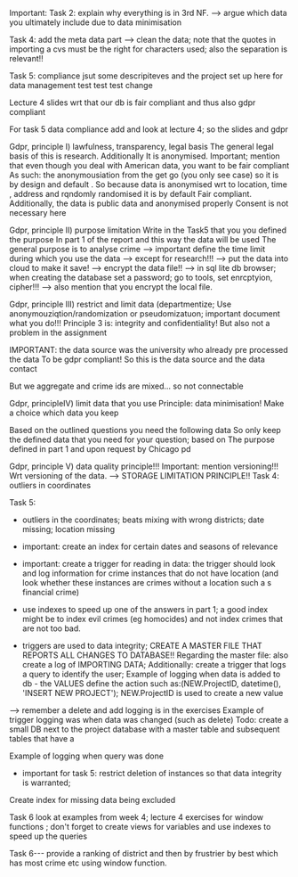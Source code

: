 Important:
Task 2: explain why everything is in 3rd NF. 
--> argue which data you ultimately include due to data minimisation 

Task 4: add the meta data part 
--> clean the data; note that the quotes in importing a cvs must be the right for characters used; also the separation is relevant!!

Task 5: compliance 
jsut some descripiteves and the project set up here for data management 
test test test change

Lecture 4 slides wrt that our db is fair compliant and thus also gdpr compliant 

For task 5 data compliance add and look at lecture 4; so the slides and gdpr


Gdpr, principle I) lawfulness, transparency, legal basis
The general legal basis of this is research. Additionally It is anonymised.
Important; mention that even though you deal with American data, you want to be fair compliant
As such: the anonymousiation from the get go (you only see case) so it is by design and default
. So because data is anonymised wrt to location, time , address and rqndomly  randomised it is by default 
Fair compliant.
Additionally, the data is public data and anonymised properly
Consent is not necessary here 

Gdpr, principle II) purpose limitation
Write in the Task5 that you you defined the purpose
In part 1 of the report and this way the data will be used 
The general purpose is to analyse crime 
--> important define the time limit during which you use the data
--> except for research!!!
--> put the data into cloud to make it save! 
--> encrypt the data file!! 
--> in sql lite db browser; when creating the database set a password; go to tools, set enrcptyion, cipher!!!
--> also mention that you encrypt the local file.

Gdpr, principle III) restrict and limit data (departmentize;
Use anonymouziqtion/randomization or pseudomizatuon; important document what you do!!!
Principle 3 is: integrity and confidentiality! 
But also not a problem in the assignment 


IMPORTANT: the data source was the university who already pre processed the data
To be gdpr compliant! So this is the data source and the data contact

But we aggregate and crime ids are mixed... so not connectable 

Gdpr, principleIV) limit data that you use
Principle: data minimisation! Make a choice which data you keep

Based on the outlined questions you need the following data
So only keep the defined data that you need for your question; based on 
The purpose defined in part 1 and upon request by Chicago pd 


Gdpr, principle V) data quality principle!!!
Important: mention versioning!!! Wrt versioning of the data.
--> STORAGE LIMITATION PRINCIPLE!!
 Task 4: outliers in coordinates 

Task 5: 
- outliers in the coordinates; beats mixing with wrong districts; date missing; location missing

- important: create an index for certain dates and seasons of relevance

- important: create a trigger for reading in data: the trigger  should look and log information for crime instances that do not have location (and look whether these instances are crimes without a location such a s financial crime)

- use indexes to speed up one of the answers in part 1; a good index might be to index evil crimes (eg homocides) and not index crimes that are not too bad. 

- triggers are used to data integrity; CREATE A MASTER FILE THAT REPORTS ALL CHANGES TO DATABASE!!
Regarding the master file: also create a log of IMPORTING DATA;
Additionally: create a trigger that logs a query to identify the user;
Example of logging when data is added to db - the VALUES define the action such as:(NEW.ProjectID, datetime(), 'INSERT NEW PROJECT'); NEW.ProjectID is used to create a new value

--> remember a delete and add logging is in the exercises 
Example of trigger logging was when data was changed (such as delete)
Todo: create a small DB next to the project database with a master table and subsequent tables that have a

Example of logging when query was done 


- important for task 5: restrict deletion of instances so that data integrity is warranted;

Create index for missing data being excluded


Task 6 look at examples from week 4; lecture 4 exercises for window functions ; don't forget to create views for variables and use indexes to speed up the queries 

Task 6--- provide a ranking of district and then by frustrier by best which has most crime etc using window function.


